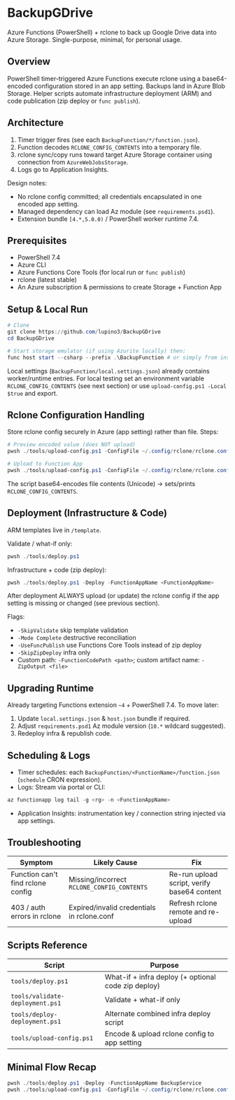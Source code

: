 # BackupGDrive

Azure Functions (PowerShell) + rclone to back up Google Drive data into Azure Storage. Single-purpose, minimal, for personal usage.

## Overview

PowerShell timer-triggered Azure Functions execute rclone using a base64-encoded configuration stored in an app setting. Backups land in Azure Blob Storage. Helper scripts automate infrastructure deployment (ARM) and code publication (zip deploy or `func publish`).

## Architecture

1. Timer trigger fires (see each `BackupFunction/*/function.json`).
2. Function decodes `RCLONE_CONFIG_CONTENTS` into a temporary file.
3. rclone sync/copy runs toward target Azure Storage container using connection from `AzureWebJobsStorage`.
4. Logs go to Application Insights.

Design notes:

- No rclone config committed; all credentials encapsulated in one encoded app setting.
- Managed dependency can load Az module (see `requirements.psd1`).
- Extension bundle `[4.*,5.0.0)` / PowerShell worker runtime 7.4.

## Prerequisites

- PowerShell 7.4
- Azure CLI
- Azure Functions Core Tools (for local run or `func publish`)
- rclone (latest stable)  
- An Azure subscription & permissions to create Storage + Function App

## Setup & Local Run

```powershell
# Clone
git clone https://github.com/lupino3/BackupGDrive
cd BackupGDrive

# Start storage emulator (if using Azurite locally) then:
func host start --csharp --prefix .\BackupFunction # or simply from inside BackupFunction folder: func host start
```

Local settings (`BackupFunction/local.settings.json`) already contains worker/runtime entries. For local testing set an environment variable `RCLONE_CONFIG_CONTENTS` (see next section) or use `upload-config.ps1 -Local $true` and export.

## Rclone Configuration Handling

Store rclone config securely in Azure (app setting) rather than file. Steps:

```powershell
# Preview encoded value (does NOT upload)
pwsh ./tools/upload-config.ps1 -ConfigFile ~/.config/rclone/rclone.conf -Local $true

# Upload to Function App
pwsh ./tools/upload-config.ps1 -ConfigFile ~/.config/rclone/rclone.conf -ResourceGroup <rg> -AppName <functionAppName> -Local $false
```

The script base64-encodes file contents (Unicode) -> sets/prints `RCLONE_CONFIG_CONTENTS`.

## Deployment (Infrastructure & Code)

ARM templates live in `/template`.

Validate / what-if only:

```powershell
pwsh ./tools/deploy.ps1
```

Infrastructure + code (zip deploy):

```powershell
pwsh ./tools/deploy.ps1 -Deploy -FunctionAppName <FunctionAppName>
```

After deployment ALWAYS upload (or update) the rclone config if the app setting is missing or changed (see previous section).

Flags:

- `-SkipValidate` skip template validation
- `-Mode Complete` destructive reconciliation
- `-UseFuncPublish` use Functions Core Tools instead of zip deploy
- `-SkipZipDeploy` infra only
- Custom path: `-FunctionCodePath <path>`; custom artifact name: `-ZipOutput <file>`

## Upgrading Runtime

Already targeting Functions extension `~4` + PowerShell 7.4. To move later:

1. Update `local.settings.json` & `host.json` bundle if required.
2. Adjust `requirements.psd1` Az module version (`10.*` wildcard suggested).
3. Redeploy infra & republish code.

## Scheduling & Logs

- Timer schedules: each `BackupFunction/<FunctionName>/function.json` (`schedule` CRON expression).
- Logs: Stream via portal or CLI:

```powershell
az functionapp log tail -g <rg> -n <FunctionAppName>
```

- Application Insights: instrumentation key / connection string injected via app settings.

## Troubleshooting

| Symptom | Likely Cause | Fix |
|---------|--------------|-----|
| Function can't find rclone config | Missing/incorrect `RCLONE_CONFIG_CONTENTS` | Re-run upload script, verify base64 content |
| 403 / auth errors in rclone | Expired/invalid credentials in rclone.conf | Refresh rclone remote and re-upload |

## Scripts Reference

| Script | Purpose |
|--------|---------|
| `tools/deploy.ps1` | What-if + infra deploy (+ optional code zip deploy) |
| `tools/validate-deployment.ps1` | Validate + what-if only |
| `tools/deploy-deployment.ps1` | Alternate combined infra deploy script |
| `tools/upload-config.ps1` | Encode & upload rclone config to app setting |

## Minimal Flow Recap

```powershell
pwsh ./tools/deploy.ps1 -Deploy -FunctionAppName BackupService
pwsh ./tools/upload-config.ps1 -ConfigFile ~/.config/rclone/rclone.conf -ResourceGroup backup -AppName BackupService -Local $false
```
